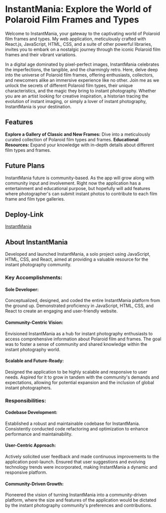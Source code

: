 # InstantMania: Explore the World of Polaroid Film Frames and Types

Welcome to InstantMania, your gateway to the captivating world of Polaroid film frames and types.  My web application, meticulously crafted with React.js, JavaScript, HTML, CSS, and a suite of other powerful libraries, invites you to embark on a nostalgic journey through the iconic Polaroid film frames and their vibrant variations.

In a digital age dominated by pixel-perfect images, InstantMania celebrates the imperfections, the tangible, and the charmingly retro.  Here, delve deep into the universe of Polaroid film frames, offering enthusiasts, collectors, and newcomers alike an immersive experience like no other.  Join me as we unlock the secrets of different Polaroid film types, their unique characteristics, and the magic they bring to instant photography.  Whether you are an artist looking for creative inspiration, a historian tracing the evolution of instant imaging, or simply a lover of instant photography, InstantMania is your destination.

## Features
**Explore a Gallery of Classic and New Frames:** Dive into a meticulously curated collection of Polaroid film types and frames.
**Educational Resources:** Expand your knowledge with in-depth details about different film types and frames.

## Future Plans
InstantMania future is community-based.  As the app will grow along with community input and involvement.  Right now the application has a entertainment and educational purpose, but hopefully will add features where photographer's can submit instant photos to contribute to each film frame and film type galleries.

## Deploy-Link
[InstantMania](https://instantmania.vercel.app/)

## About InstantMania
Developed and launched InstantMania, a solo project using JavaScript, HTML, CSS, and React, aimed at providing a valuable resource for the instant photography community.

### Key Accomplishments:

#### Sole Developer: 
Conceptualized, designed, and coded the entire InstantMania platform from the ground up. Demonstrated proficiency in JavaScript, HTML, CSS, and React to create an engaging and user-friendly website.
#### Community-Centric Vision: 
Envisioned InstantMania as a hub for instant photography enthusiasts to access comprehensive information about Polaroid film and frames. The goal was to foster a sense of community and shared knowledge within the instant photography world.
#### Scalable and Future-Ready: 
Designed the application to be highly scalable and responsive to user needs. Aspired for it to grow in tandem with the community's demands and expectations, allowing for potential expansion and the inclusion of global instant photographers.

### Responsibilities:

#### Codebase Development: 
Established a robust and maintainable codebase for InstantMania. Consistently conducted code refactoring and optimization to enhance performance and maintainability.
#### User-Centric Approach: 
Actively solicited user feedback and made continuous improvements to the application post-launch. Ensured that user suggestions and evolving technology trends were incorporated, making InstantMania a dynamic and responsive platform.
#### Community-Driven Growth: 
Pioneered the vision of turning InstantMania into a community-driven platform, where the size and features of the application would be dictated by the instant photography community's preferences and contributions.
